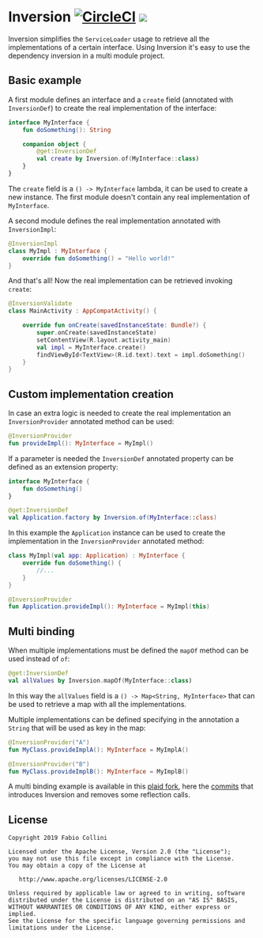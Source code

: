 # Inversion [![CircleCI](https://circleci.com/gh/fabioCollini/Inversion.svg?style=svg)](https://circleci.com/gh/fabioCollini/Inversion) [![](https://jitpack.io/v/fabioCollini/Inversion.svg)](https://jitpack.io/#fabioCollini/Inversion)


Inversion simplifies the `ServiceLoader` usage to retrieve all the implementations of a certain interface.
Using Inversion it's easy to use the dependency inversion in a multi module project.

## Basic example

A first module defines an interface and a `create` field (annotated with `InversionDef`) to create the real implementation of the interface:

```kotlin
interface MyInterface {
    fun doSomething(): String

    companion object {
        @get:InversionDef
        val create by Inversion.of(MyInterface::class)
    }
}
```

The `create` field is a `() -> MyInterface` lambda, it can be used to create a new instance. The first module
doesn't contain any real implementation of `MyInterface`.

A second module defines the real implementation annotated with `InversionImpl`: 

```kotlin
@InversionImpl
class MyImpl : MyInterface {
    override fun doSomething() = "Hello world!"
}
```

And that's all! Now the real implementation can be retrieved invoking `create`:

```kotlin
@InversionValidate
class MainActivity : AppCompatActivity() {

    override fun onCreate(savedInstanceState: Bundle?) {
        super.onCreate(savedInstanceState)
        setContentView(R.layout.activity_main)
        val impl = MyInterface.create()
        findViewById<TextView>(R.id.text).text = impl.doSomething()
    }
}
```

## Custom implementation creation

In case an extra logic is needed to create the real implementation an `InversionProvider` annotated method can be used:

```kotlin
@InversionProvider
fun provideImpl(): MyInterface = MyImpl() 
```

If a parameter is needed the `InversionDef` annotated property can be defined as an extension property:

```kotlin
interface MyInterface {
    fun doSomething()
}

@get:InversionDef
val Application.factory by Inversion.of(MyInterface::class)
```

In this example the `Application` instance can be used to create the implementation in the `InversionProvider`
annotated method:

```kotlin
class MyImpl(val app: Application) : MyInterface {
    override fun doSomething() {
        //...
    }
}

@InversionProvider
fun Application.provideImpl(): MyInterface = MyImpl(this)
```

## Multi binding

When multiple implementations must be defined the `mapOf` method can be used instead of `of`:

```kotlin
@get:InversionDef
val allValues by Inversion.mapOf(MyInterface::class)
```

In this way the `allValues` field is a `() -> Map<String, MyInterface>` that can be used to retrieve a map with all the implementations.

Multiple implementations can be defined specifying in the annotation a `String` that will be used as key in the map: 

```kotlin
@InversionProvider("A")
fun MyClass.provideImplA(): MyInterface = MyImplA()

@InversionProvider("B")
fun MyClass.provideImplB(): MyInterface = MyImplB()
```

A multi binding example is available in this [plaid fork](https://github.com/fabioCollini/plaid/), here the [commits](https://github.com/fabioCollini/plaid/compare/original-master...fabioCollini:master) 
that introduces Inversion and removes some reflection calls.

## License

    Copyright 2019 Fabio Collini

    Licensed under the Apache License, Version 2.0 (the "License");
    you may not use this file except in compliance with the License.
    You may obtain a copy of the License at

       http://www.apache.org/licenses/LICENSE-2.0

    Unless required by applicable law or agreed to in writing, software
    distributed under the License is distributed on an "AS IS" BASIS,
    WITHOUT WARRANTIES OR CONDITIONS OF ANY KIND, either express or implied.
    See the License for the specific language governing permissions and
    limitations under the License.